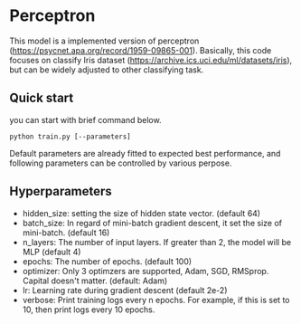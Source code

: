# Perceptron

This model is a implemented version of perceptron (https://psycnet.apa.org/record/1959-09865-001). Basically, this code focuses on classify Iris dataset (https://archive.ics.uci.edu/ml/datasets/iris), but can be widely adjusted to other classifying task.

## Quick start
you can start with brief command below.
```
python train.py [--parameters]
```

Default parameters are already fitted to expected best performance, and following parameters can be controlled by various perpose.

## Hyperparameters
* hidden_size: setting the size of hidden state vector. (default 64)
* batch_size: In regard of mini-batch gradient descent, it set the size of mini-batch. (default 16)
* n_layers: The number of input layers. If greater than 2, the model will be MLP (default 4)
* epochs: The number of epochs. (default 100)
* optimizer: Only 3 optimzers are supported, Adam, SGD, RMSprop. Capital doesn't matter. (default: Adam)
* lr: Learning rate during gradient descent (default 2e-2)
* verbose: Print training logs every n epochs. For example, if this is set to 10, then print logs every 10 epochs. 
